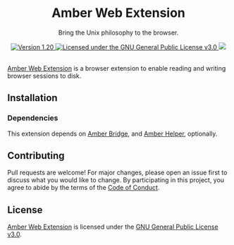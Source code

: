 <div align="center">
  <h1>Amber Web Extension</h1>
  <p>Bring the Unix philosophy to the browser.</p>
  <a href="https://github.com/paysonwallach/amber-web-extension/releases/latest">
    <img alt="Version 1.20" src="https://img.shields.io/badge/version-0.1.20-red.svg?cacheSeconds=2592000&style=flat-square" />
  </a>
  <a href="https://github.com/paysonwallach/amber-web-extension/blob/master/LICENSE" target="\_blank">
    <img alt="Licensed under the GNU General Public License v3.0" src="https://img.shields.io/github/license/paysonwallach/amber-web-extension?style=flat-square" />
  <a href=https://buymeacoffee.com/paysonwallach>
    <img src=https://img.shields.io/badge/donate-Buy%20me%20a%20coffe-yellow?style=flat-square>
  </a>
  <br>
  <br>
</div>

[Amber Web Extension](https://github.com/paysonwallach/amber-web-extension) is a browser extension to enable reading and writing browser sessions to disk.

## Installation

### Dependencies

This extension depends on [Amber Bridge](https://github.com/paysonwallach/amber-bridge#readme), and [Amber Helper](https://github.com/paysonwallach/amber-helper#readme), optionally.

## Contributing

Pull requests are welcome! For major changes, please open an issue first to discuss what you would like to change. By participating in this project, you agree to abide by the terms of the [Code of Conduct](https://github.com/paysonwallach/amber-web-extension/blob/master/CODE_OF_CONDUCT.md).

## License

[Amber Web Extension](https://github.com/paysonwallach/amber-web-extension) is licensed under the [GNU General Public License v3.0](https://github.com/paysonwallach/amber-web-extension/blob/master/LICENSE).
